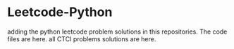 # Leetcode-Python
adding the python leetcode problem solutions in this repositories. 
The code files are here.
all CTCI problems solutions are here.



































































































































































































































































































































































































































































































































































































































































































































































































































































































































































































































































































































































































































































































